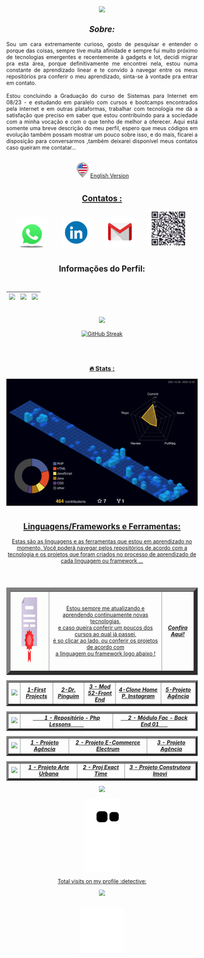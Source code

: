 
<div align="center">
      <img height ="500" src="https://github.com/LeandroDukievicz/LeandroDukievicz/blob/main/gifs/CYBER.gif"/>
</div>
    
    
<div align = "center">
    
_**<h2>Sobre:</h2>**_
    <p align="justify">Sou um cara extremamente curioso, gosto de pesquisar e entender o porque das coisas, sempre tive muita afinidade e sempre fui muito próximo de tecnologias emergentes e recentemente à gadgets e Iot, decidi migrar pra esta área, porque definitivamente me encontrei nela, estou numa constante de aprendizado linear e te convido à navegar entre os meus repositórios pra conferir o meu aprendizado, sinta-se à vontade pra entrar em contato.<br><br>
Estou concluindo a Graduação do curso de Sistemas para Internet em 08/23 - e estudando em paralelo com cursos e bootcamps encontrados pela internet e em outras plataformas, trabalhar com tecnologia me dá a satisfação que preciso em saber que estou contribuindo para a sociedade com a minha vocação e com o que tenho de melhor a oferecer. Aqui está somente uma breve descrição do meu perfil, espero que meus códigos em evolução também possam mostrar um pouco sobre isso, e do mais, ficarei a disposição para conversarmos ,também deixarei disponível meus contatos caso queiram me contatar...</p> <br>
    <a  href="https://github.com/LeandroDukievicz/LeandroDukievicz/blob/main/EnglishVersion.md" target="_blank"><img  height="40em" src="https://github.com/LeandroDukievicz/LeandroDukievicz/blob/main/united-states.png" target="_blank">English Version
</div>     

#


<div align="center">
     

<div align = "center">
    <h2 align="center">Contatos : </h2>
        <a href="https://wa.me/5544991293234?text=Ol%C3%A1%2C+tudo+bem+%3F" target="_blank"><img height="80em"src="https://github.com/LeandroDukievicz/LeandroDukievicz/blob/main/gifs/contact.gif"></a>&ensp;&ensp;&ensp;&ensp;&ensp;<a href="https://www.linkedin.com/in/leandrodukievicz/" target="_blank"><img height="80" src="https://github.com/LeandroDukievicz/LeandroDukievicz/blob/main/gifs/in.gif" target="_blank"></a>&ensp;&ensp;&ensp;&ensp;&ensp;<a href="mailto:leandrodukievicz1718@gmail.com" target="_blank"><img height="80"src="https://github.com/LeandroDukievicz/LeandroDukievicz/blob/main/gifs/mail.gif" target="_blank"></a>&ensp;&ensp;&ensp;&ensp;&ensp;<img height = "100em"src="https://github.com/LeandroDukievicz/LeandroDukievicz/blob/main/gifs/qrcode.jpg"/>
   
</div>

 #
      
<section align="center">
  <h2 align="center"> Informações do Perfil:</h2>
  
</section>
      <br>

| ![](http://github-profile-summary-cards.vercel.app/api/cards/stats?username=LeandroDukievicz&theme=tokyonight) | ![](http://github-profile-summary-cards.vercel.app/api/cards/repos-per-language?username=LeandroDukievicz&hide=Html&theme=tokyonight) | ![](http://github-profile-summary-cards.vercel.app/api/cards/most-commit-language?username=LeandroDukievicz&theme=tokyonight) |
| :-: | :-: | :-: |

#

 ![](http://github-profile-summary-cards.vercel.app/api/cards/profile-details?username=LeandroDukievicz&theme=tokyonight) <br><br>
[![GitHub Streak](https://github-readme-streak-stats.herokuapp.com?user=LeandroDukievicz&theme=tokyonight&locale=pt-br&date_format=j%20M%5B%20Y%5D)](https://git.io/streak-stats)<br><br><br><a href="http://www.github.com/LeandroDukievicz"> 

#

### :fire:  Stats :


<img src="./profile-3d-contrib/profile-night-view.svg"/>
 

#

      
<section align="center">
   <h2>Linguagens/Frameworks e Ferramentas:</h2>
   <p>Estas são as linguagens e as ferramentas que estou em aprendizado no momento, Você poderá navegar pelos repositórios de acordo com a tecnologia e os projetos que foram criados no processo de aprendizado de cada linguagem ou framework ...</p><br><br>

<table align="center" border="10px" >
      <tr>
            <td><img  height="200em" src="https://github.com/LeandroDukievicz/CERTIFICATES/blob/main/certificate-icon.gif" target="_blank"></td> 
            <td><p>Estou sempre me atualizando e aprendendo continuamente novas tecnologias,<br> e caso queira conferir um poucos dos cursos ao qual já passei,<br> é so clicar ao lado, ou conferir os projetos de acordo com <br>a linguagem ou framework logo abaixo !</p></td>
             <td><a href="https://github.com/LeandroDukievicz/CERTIFICATES"><i><strong>Confira Aqui!</i></strong></a></td> 
      </tr>
</table>      
      
<table align="center" border="5px" >
      <tr>
            <td><img height ="100em"src="https://cdn.jsdelivr.net/gh/devicons/devicon/icons/css3/css3-original-wordmark.svg" /></td> 
             <td><a href="https://github.com/LeandroDukievicz/First_Projects"><i><strong>1-First Projects</i></strong></a></td>
             <td><a href="https://github.com/LeandroDukievicz/DoctorPinguimPortifolio"><i><strong>2-Dr. Pinguim</i></strong></a></td>
             <td><a href="https://github.com/LeandroDukievicz/Mod52_frontend"><i><strong>3 - Mod 52-Front End</i></strong></a></td> 
             <td><a href="https://github.com/LeandroDukievicz/clone-homepage-instagram"><i><strong>4-Clone Home P. Instagram <i></strong></a></td> 
             <td><a href="https://github.com/LeandroDukievicz/css-html-agencia"><i><strong>5-Projeto Agência</i></strong></a></td>      
      </tr>
</table>      
        
<table align="center" border="5px" >
      <tr>
            <td><img height ="100em"src="https://cdn.jsdelivr.net/gh/devicons/devicon/icons/php/php-original.svg" /></td> 
             <td ><a href="https://github.com/LeandroDukievicz/php-lessons"><i><strong>&nbsp;&nbsp;&nbsp;&nbsp;&nbsp;&nbsp;&nbsp;&nbsp;1 - Repositório - Php Lessons&nbsp;&nbsp;&nbsp;&nbsp;&nbsp;&nbsp;&nbsp;&nbsp;&nbsp; </i></strong></a></td>
             <td><a href="https://github.com/LeandroDukievicz/back-end-1"><i><strong>&nbsp;&nbsp;&nbsp;&nbsp;&nbsp;2 - Módulo Fac - Back End 01&nbsp;&nbsp;&nbsp;&nbsp;&nbsp;&nbsp;</i></strong></a></td> 
      </tr>
</table>        
                
<table align="center" border="5px" >
      <tr>
            <td><img height ="100em"src="https://cdn.jsdelivr.net/gh/devicons/devicon/icons/sass/sass-original.svg" /></td> 
             <td><a href="https://github.com/LeandroDukievicz/sass-project-agency"><i><strong> 1 - Projeto  Agência</i></strong></a></td>
             <td><a href="https://github.com/LeandroDukievicz/sass-project-electrum"><i><strong> 2 - Projeto  E-Commerce Electrum</i></strong></a></td>
             <td><a href="https://github.com/LeandroDukievicz/sass-project-agency"><i><strong> 3 - Projeto  Agência</a></i></strong></td> 
      </tr>
</table>
      
<table align="center" border="5px" >
      <tr>
            <td><img height ="100em"src="https://cdn.jsdelivr.net/gh/devicons/devicon/icons/bootstrap/bootstrap-plain-wordmark.svg" /></td> 
             <td><a href="https://github.com/LeandroDukievicz/bootstrap-urban-arts"><i><strong>1 - Projeto Arte Urbana </i></strong></a></td>
             <td><a href="https://github.com/LeandroDukievicz/bootstrap5-exact-time-"><i><strong>2 -  Proj Exact Time</i></strong></a></td>
             <td><a href="https://github.com/LeandroDukievicz/bootstrap-imovi"><i><strong>3 - Projeto Construtora Imovi </i></strong></a></td> 
      </tr>
</table>
      
    
![](https://i.imgur.com/waxVImv.png)
<p align="center">
  <img src="https://github.com/LeandroDukievicz/LeandroDukievicz/raw/output/github-contribution-grid-snake.svg" alt="snake animation">
</p>
 


 <div align="center">
    <p> Total visits on my profile :detective:</p>
    <img src="https://profile-counter.glitch.me/LeandroDukievicz/count.svg"/>
 </div>
          
 
 #
 
 <div align="center">
     <a  href="https://github.com/LeandroDukievicz" target="_blank"><img  height="119" src="https://github.com/LeandroDukievicz/LeandroDukievicz/blob/main/gifs/SETA-CIMA.gif" target="_blank">
</div>   










  









